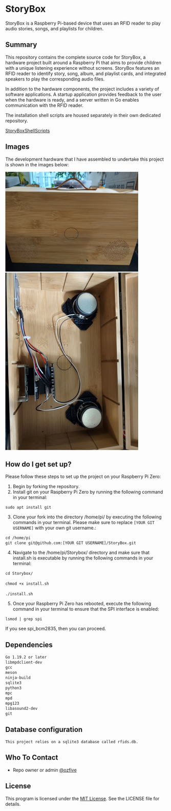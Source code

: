 # StoryBox

StoryBox is a Raspberry Pi-based device that uses an RFID reader to play audio stories, songs, and playlists for children.

## Summary

This repository contains the complete source code for StoryBox, a hardware project built around a Raspberry Pi that aims to provide children with a unique listening experience without screens. StoryBox features an RFID reader to identify story, song, album, and playlist cards, and integrated speakers to play the corresponding audio files.

In addition to the hardware components, the project includes a variety of software applications. A startup application provides feedback to the user when the hardware is ready, and a server written in Go enables communication with the RFID reader.

The installation shell scripts are housed separately in their own dedicated repository.

[StoryBoxShellScripts](https://github.com/ozfive/StoryBoxShellScripts)

## Images
The development hardware that I have assembled to undertake this project is shown in the images below:

<img src="https://github.com/ozfive/StoryBox/blob/main/github/Box-Front.jpg" alt=“Box-Front” width="415px" height="311">

<img src="https://github.com/ozfive/StoryBox/blob/main/github/Box-Internal.jpg" alt=“Box-Internal” width="415" height="553">

## How do I get set up?

Please follow these steps to set up the project on your Raspberry Pi Zero:

1. Begin by forking the repository.
2. Install git on your Raspberry Pi Zero by running the following command in your terminal:

```shell
sudo apt install git
```

3. Clone your fork into the directory /home/pi/ by executing the following commands in your terminal. Please make sure to replace `[YOUR GIT USERNAME]` with your own git username.:

```shell
cd /home/pi
git clone git@github.com:[YOUR GIT USERNAME]/StoryBox.git
```

4. Navigate to the /home/pi/Storybox/ directory and make sure that install.sh is executable by running the following commands in your terminal:

```shell
cd Storybox/

chmod +x install.sh

./install.sh
```

5. Once your Raspberry Pi Zero has rebooted, execute the following command in your terminal to ensure that the SPI interface is enabled:

```shell
lsmod | grep spi
```

If you see spi_bcm2835, then you can proceed.
	
## Dependencies

	Go 1.19.2 or later
	libmpdclient-dev
	gcc
	meson
	ninja-build
	sqlite3
	python3
	mpc
	mpd
	mpg123
	libasound2-dev
	git

## Database configuration

	This project relies on a sqlite3 database called rfids.db.

## Who To Contact

* Repo owner or admin [@ozfive](https://github.com/ozfive)

## License
This program is licensed under the [MIT License](https://opensource.org/license/mit/). See the LICENSE file for details.
